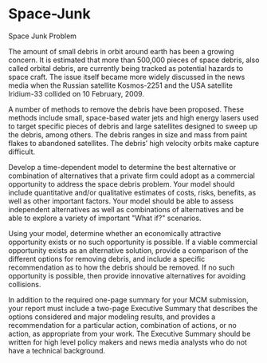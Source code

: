 # Space-Junk
Space Junk
Problem	 
 	
The amount of small debris in orbit around earth has been a growing concern. It is estimated that more than 500,000 pieces of space debris, also called orbital debris, are currently being tracked as potential hazards to space craft. The issue itself became more widely discussed in the news media when the Russian satellite Kosmos-2251 and the USA satellite Iridium-33 collided on 10 February, 2009. 

A number of methods to remove the debris have been proposed. These methods include small, space-based water jets and high energy lasers used to target specific pieces of debris and large satellites designed to sweep up the debris, among others. The debris ranges in size and mass from paint flakes to abandoned satellites. The debris’ high velocity orbits make capture difficult. 

Develop a time-dependent model to determine the best alternative or combination of alternatives that a private firm could adopt as a commercial opportunity to address the space debris problem. Your model should include quantitative and/or qualitative estimates of costs, risks, benefits, as well as other important factors. Your model should be able to assess independent alternatives as well as combinations of alternatives and be able to explore a variety of important "What if?" scenarios. 

Using your model, determine whether an economically attractive opportunity exists or no such opportunity is possible. If a viable commercial opportunity exists as an alternative solution, provide a comparison of the different options for removing debris, and include a specific recommendation as to how the debris should be removed. If no such opportunity is possible, then provide innovative alternatives for avoiding collisions. 

In addition to the required one-page summary for your MCM submission, your report must include a two-page Executive Summary that describes the options considered and major modeling results, and provides a recommendation for a particular action, combination of actions, or no action, as appropriate from your work. The Executive Summary should be written for high level policy makers and news media analysts who do not have a technical background.
